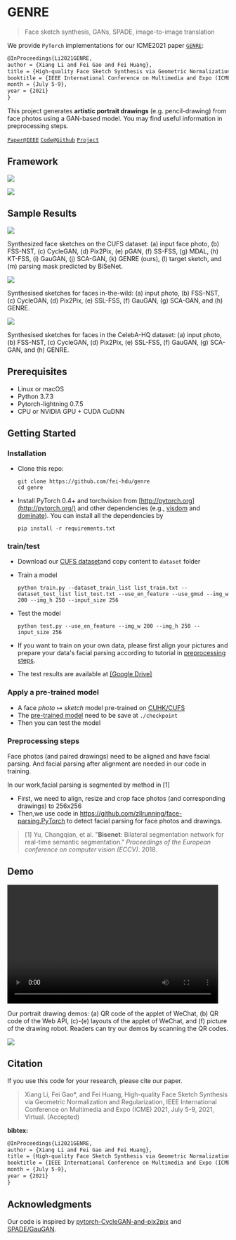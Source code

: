 # GENRE

> Face sketch synthesis, GANs, SPADE, image-to-image translation

We provide `PyTorch` implementations for our  ICME2021 paper [`GENRE`](https://ieeexplore.ieee.org/abstract/document/9428348): 

```latex
@InProceedings{Li2021GENRE,
author = {Xiang Li and Fei Gao and Fei Huang},
title = {High-quality Face Sketch Synthesis via Geometric Normalization and Regularization},
booktitle = {IEEE International Conference on Multimedia and Expo (ICME) 2021},
month = {July 5-9},
year = {2021}
}
```

This project generates **artistic portrait drawings** (e.g. pencil-drawing) from face photos using a GAN-based model. You may find useful information in preprocessing steps.

[`Paper@IEEE`](https://ieeexplore.ieee.org/abstract/document/9428348)   [`Code@Github`](https://github.com/fei-hdu/genre)   [`Project`](http://aiart.live/genre/) 

## Framework

![](imgs/genre.jpg)

![](imgs/espade.jpg)

## Sample Results

![](imgs/cufs.jpg)

Synthesized face sketches on the CUFS dataset: (a) input face photo, (b) FSS-NST, (c) CycleGAN, (d)
Pix2Pix, (e) pGAN, (f) SS-FSS, (g) MDAL, (h) KT-FSS, (i) GauGAN, (j) SCA-GAN, (k) GENRE (ours), (l) target sketch, and (m) parsing mask predicted by BiSeNet.



![](imgs/robust.jpg)

Synthesised sketches for faces in-the-wild: (a) input photo, (b) FSS-NST, (c) CycleGAN, (d) Pix2Pix, (e) SSL-FSS, (f) GauGAN, (g) SCA-GAN, and (h) GENRE.



![](imgs/ffhq.jpg)

Synthesised sketches for faces in the CelebA-HQ dataset: (a) input photo, (b) FSS-NST, (c) CycleGAN, (d) Pix2Pix, (e) SSL-FSS, (f) GauGAN, (g) SCA-GAN, and (h) GENRE.

## Prerequisites

- Linux or macOS
- Python 3.7.3
- Pytorch-lightning 0.7.5
- CPU or NVIDIA GPU + CUDA CuDNN

## Getting Started

### Installation

* Clone this repo: 

  ```
  git clone https://github.com/fei-hdu/genre
  cd genre
  ```

* Install PyTorch 0.4+ and torchvision from [http://pytorch.org](http://pytorch.org/) and other dependencies (e.g., [visdom](https://github.com/facebookresearch/visdom) and [dominate](https://github.com/Knio/dominate)). You can install all the dependencies by

  ```
  pip install -r requirements.txt
  ```

### train/test

* Download our [CUFS dataset]( https://drive.google.com/drive/folders/1A1LABGQKUAN9tYunb8tHjsASLxSL313D?usp=sharing)and copy content to `dataset` folder

* Train a model

  ```
  python train.py --dataset_train_list list_train.txt --dataset_test_list list_test.txt --use_en_feature --use_gmsd --img_w 200 --img_h 250 --input_size 256
  ```

* Test the model

  ```
  python test.py --use_en_feature --img_w 200 --img_h 250 --input_size 256
  ```

* If you want to train on your own data, please first align your pictures and prepare your data's facial parsing according to tutorial in [preprocessing steps](#jump).

* The test results are available at [[Google Drive]](https://drive.google.com/drive/folders/1Y-YUAm_c77tyzAX6HsDIDGcbuLdcDhCb?usp=sharing)

### Apply a pre-trained model

- A face $photo \mapsto sketch$ model pre-trained on [CUHK/CUFS]( https://drive.google.com/drive/folders/1A1LABGQKUAN9tYunb8tHjsASLxSL313D?usp=sharing)
- The [pre-trained model](https://drive.google.com/drive/folders/1lrb-K4_xuMGLYka-G3hAJ1Y3iZefuBcD?usp=sharing) need to be save at `./checkpoint`
- Then you can test the model

### Preprocessing steps

Face photos (and paired drawings) need to be aligned and have facial parsing. And facial parsing after alignment are needed in our code in training. 

In our work,facial parsing is segmented by method in [1]

* First,  we need to align, resize and crop face photos (and corresponding drawings) to 256x256 
* Then,we use code in https://github.com/zllrunning/face-parsing.PyTorch to detect facial parsing for face photos and drawings. 

> [1] Yu, Changqian, et al. "**Bisenet**: Bilateral segmentation network for real-time semantic segmentation." *Proceedings of the European conference on computer vision (ECCV)*. 2018.

## Demo

<video width="480" height="270" controls>

<source src="demo.mp4" type="video/mp4">

</video>

Our portrait drawing demos: (a) QR code of the applet of WeChat, (b) QR code of the Web API, (c)-(e) layouts of the applet of WeChat, and (f) picture of the drawing robot. Readers can try our demos by scanning the QR codes.

![](imgs/demo.jpg)

## Citation

 If you use this code for your research, please cite our paper. 

> Xiang Li, Fei Gao*, and Fei Huang, High-quality Face Sketch Synthesis via Geometric Normalization and Regularization, IEEE International Conference on Multimedia and Expo (ICME) 2021, July 5-9, 2021, Virtual. (Accepted)

**bibtex:**

```latex
@InProceedings{Li2021GENRE,
author = {Xiang Li and Fei Gao and Fei Huang},
title = {High-quality Face Sketch Synthesis via Geometric Normalization and Regularization},
booktitle = {IEEE International Conference on Multimedia and Expo (ICME) 2021},
month = {July 5-9},
year = {2021}
}
```

## Acknowledgments

Our code is inspired by [pytorch-CycleGAN-and-pix2pix](https://github.com/junyanz/pytorch-CycleGAN-and-pix2pix) and [SPADE/GauGAN](https://github.com/NVlabs/SPADE).